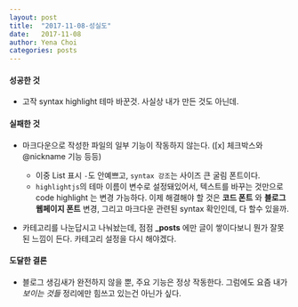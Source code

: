 ```yaml
---
layout: post
title:  "2017-11-08-성실도"
date:   2017-11-08
author: Yena Choi
categories: posts
---
```


#### 성공한 것
- 고작 syntax highlight 테마 바꾼것. 사실상 내가 만든 것도 아닌데.

#### 실패한 것
- 마크다운으로 작성한 파일의 일부 기능이 작동하지 않는다. ([x] 체크박스와 @nickname 기능 등등)
  - 이중 List 표시 `-`도 안예쁘고, `syntax 강조`는 사이즈 큰 굴림 폰트이다.
  - `highlightjs`의 테마 이름이 변수로 설정돼있어서, 텍스트를 바꾸는 것만으로 code highlight 는 변경 가능하다.
    이제 해결해야 할 것은 **코드 폰트** 와 **블로그 웹페이지 폰트** 변경, 그리고 마크다운 관련된 syntax 확인인데, 다 할수 있을까.

- 카테고리를 나눈답시고 나눠놨는데, 점점 **_posts** 에만 글이 쌓이다보니 뭔가 잘못된 느낌이 든다. 카테고리 설정을 다시 해야겠다.


#### 도달한 결론
- 블로그 생김새가 완전하지 않을 뿐, 주요 기능은 정상 작동한다. 그럼에도 요즘 내가 *보이는 것들* 정리에만 힘쓰고 있는건 아닌가 싶다.
